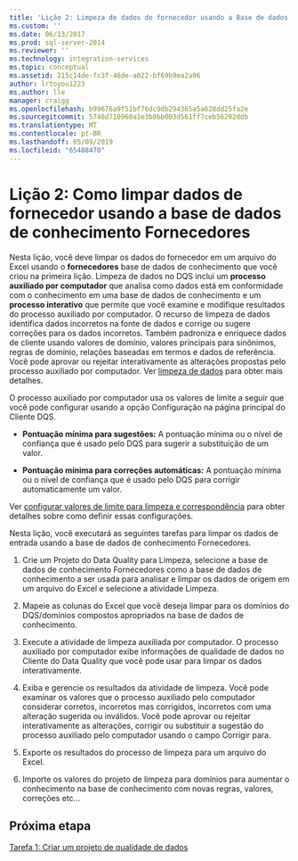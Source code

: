 ```yaml
---
title: 'Lição 2: Limpeza de dados do fornecedor usando a Base de dados de Conhecimento fornecedores | Microsoft Docs'
ms.custom: ''
ms.date: 06/13/2017
ms.prod: sql-server-2014
ms.reviewer: ''
ms.technology: integration-services
ms.topic: conceptual
ms.assetid: 215c14de-fc3f-46de-a022-bf69b9ea2a96
author: lrtoyou1223
ms.author: lle
manager: craigg
ms.openlocfilehash: b99676a9f51bf76dc9db294365a5a628dd25fa2e
ms.sourcegitcommit: 5748d710960a1e3b8bb003d561ff7ceb56202ddb
ms.translationtype: MT
ms.contentlocale: pt-BR
ms.lasthandoff: 05/09/2019
ms.locfileid: "65488470"
---
```

# <a name="lesson-2-cleansing-supplier-data-using-the-suppliers-knowledge-base"></a>Lição 2: Como limpar dados de fornecedor usando a base de dados de conhecimento Fornecedores
  Nesta lição, você deve limpar os dados do fornecedor em um arquivo do Excel usando o **fornecedores** base de dados de conhecimento que você criou na primeira lição. Limpeza de dados no DQS inclui um **processo auxiliado por computador** que analisa como dados está em conformidade com o conhecimento em uma base de dados de conhecimento e um **processo interativo** que permite que você examine e modifique resultados do processo auxiliado por computador. O recurso de limpeza de dados identifica dados incorretos na fonte de dados e corrige ou sugere correções para os dados incorretos. Também padroniza e enriquece dados de cliente usando valores de domínio, valores principais para sinônimos, regras de domínio, relações baseadas em termos e dados de referência. Você pode aprovar ou rejeitar interativamente as alterações propostas pelo processo auxiliado por computador. Ver [limpeza de dados](https://msdn.microsoft.com/library/gg524800.aspx) para obter mais detalhes.  
  
 O processo auxiliado por computador usa os valores de limite a seguir que você pode configurar usando a opção Configuração na página principal do Cliente DQS.  
  
-   **Pontuação mínima para sugestões:** A pontuação mínima ou o nível de confiança que é usado pelo DQS para sugerir a substituição de um valor.  
  
-   **Pontuação mínima para correções automáticas:** A pontuação mínima ou o nível de confiança que é usado pelo DQS para corrigir automaticamente um valor.  
  
 Ver [configurar valores de limite para limpeza e correspondência](https://msdn.microsoft.com/library/hh510415.aspx) para obter detalhes sobre como definir essas configurações.  
  
 Nesta lição, você executará as seguintes tarefas para limpar os dados de entrada usando a base de dados de conhecimento Fornecedores.  
  
1.  Crie um Projeto do Data Quality para Limpeza, selecione a base de dados de conhecimento Fornecedores como a base de dados de conhecimento a ser usada para analisar e limpar os dados de origem em um arquivo do Excel e selecione a atividade Limpeza.  
  
2.  Mapeie as colunas do Excel que você deseja limpar para os domínios do DQS/domínios compostos apropriados na base de dados de conhecimento.  
  
3.  Execute a atividade de limpeza auxiliada por computador. O processo auxiliado por computador exibe informações de qualidade de dados no Cliente do Data Quality que você pode usar para limpar os dados interativamente.  
  
4.  Exiba e gerencie os resultados da atividade de limpeza. Você pode examinar os valores que o processo auxiliado pelo computador considerar corretos, incorretos mas corrigidos, incorretos com uma alteração sugerida ou inválidos. Você pode aprovar ou rejeitar interativamente as alterações, corrigir ou substituir a sugestão do processo auxiliado pelo computador usando o campo Corrigir para.  
  
5.  Exporte os resultados do processo de limpeza para um arquivo do Excel.  
  
6.  Importe os valores do projeto de limpeza para domínios para aumentar o conhecimento na base de conhecimento com novas regras, valores, correções etc...  
  
## <a name="next-step"></a>Próxima etapa  
 [Tarefa 1: Criar um projeto de qualidade de dados](../../2014/tutorials/task-1-creating-a-data-quality-project.md)  
  
  
